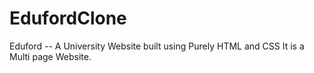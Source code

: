 # EdufordClone
Eduford --  A University Website built using Purely HTML and CSS
It is a Multi page Website.
